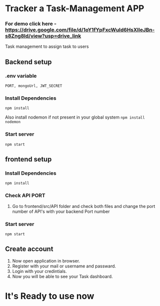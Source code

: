 # Tracker a Task-Management APP 

### For demo click here - https://drive.google.com/file/d/1oY1fYpFxcWuId6HsXlIeJBn-s8Zng8ld/view?usp=drive_link

Task management to assign task to users

## Backend setup

### .env variable

```
PORT, mongoUrl, JWT_SECRET
```

### Install Dependencies

```
npm install
```

Also install nodemon if not present in your global system `npm install nodemon`

### Start server

```
npm start
```

## frontend setup

### Install Dependencies

```
npm install
```

### Check API PORT

1. Go to frontend/src/API folder and check both files and change the port number of API's with your backend Port number

### Start server

```
npm start
```

## Create account

1. Now open application in browser.
2. Register with your mail or username and passward.
3. Login with your credintials.
4. Now you will be able to see your Task dashboard.

# It's Ready to use now
